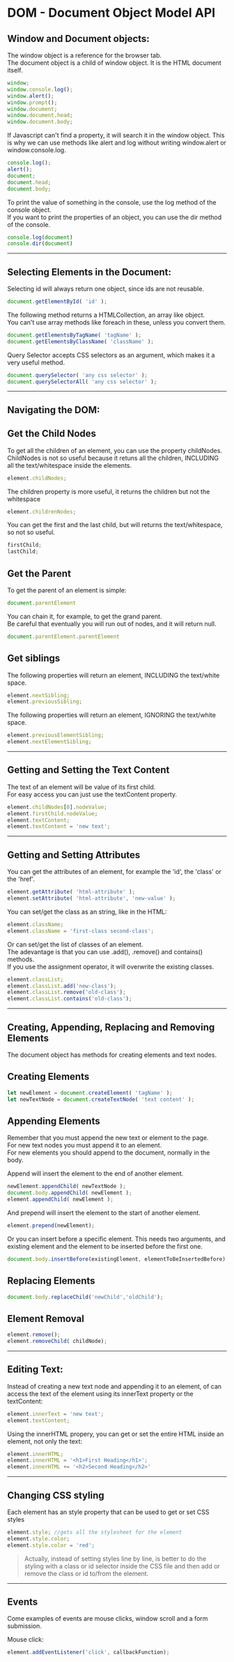 # DOM - Document Object Model API

## Window and Document objects:

The window object is a reference for the browser tab.  
The document object is a child of window object. It is the HTML document itself.

```Javascript
window;
window.console.log();
window.alert();
window.prompt();
window.document;
window.document.head;
window.document.body;
```

If Javascript can't find a property, it will search it in the window object. This is why we can use methods like alert and log without writing window.alert or window.console.log.

```Javascript
console.log();
alert();
document;
document.head;
document.body;
```

To print the value of something in the console, use the log method of the console object.  
If you want to print the properties of an object, you can use the dir method of the console.

```Javascript
console.log(document)
console.dir(document)
```

---

## Selecting Elements in the Document:

Selecting id will always return one object, since ids are not reusable.

```Javascript
document.getElementById( 'id' );
```

The following method returns a HTMLCollection, an array like object.  
You can't use array methods like foreach in these, unless you convert them.

```Javascript
document.getElementsByTagName( 'tagName' );
document.getElementsByClassName( 'className' );
```

Query Selector accepts CSS selectors as an argument, which makes it a very useful method.

```Javascript
document.querySelector( 'any css selector' );
document.querySelectorAll( 'any css selector' );
```

---

## Navigating the DOM:

## Get the Child Nodes

To get all the children of an element, you can use the property childNodes.  
ChildNodes is not so useful because it retuns all the children, INCLUDING all the text/whitespace inside the elements.

```Javascript
element.childNodes;
```

The children property is more useful, it returns the children but not the whitespace

```Javascript
element.childrenNodes;
```

You can get the first and the last child, but will returns the text/whitespace, so not so useful.

```Javascript
firstChild;
lastChild;
```

## Get the Parent

To get the parent of an element is simple:

```Javascript
document.parentElement
```

You can chain it, for example, to get the grand parent.  
Be careful that eventually you will run out of nodes, and it will return null.

```Javascript
document.parentElement.parentElement
```

## Get siblings

The following properties will return an element, INCLUDING the text/white space.

```Javascript
element.nextSibling;
element.previousSibling;
```

The following properties will return an element, IGNORING the text/white space.

```Javascript
element.previousElementSibling;
element.nextElementSibling;
```

---

## Getting and Setting the Text Content

The text of an element will be value of its first child.  
For easy access you can just use the textContent property.

```Javascript
element.childNodes[0].nodeValue;
element.firstChild.nodeValue;
element.textContent;
element.textContent = 'new text';
```

---

## Getting and Setting Attributes

You can get the attributes of an element, for example the 'id', the 'class' or the 'href'.

```Javascript
element.getAttribute( 'html-attribute' );
element.setAttribute( 'html-attribute', 'new-value' );
```

You can set/get the class as an string, like in the HTML:

```Javascript
element.className;
element.className = 'first-class second-class';
```

Or can set/get the list of classes of an element.  
The adevantage is that you can use .add(), .remove() and contains() methods.  
If you use the assignment operator, it will overwrite the existing classes.

```Javascript
element.classList;
element.classList.add('new-class');
element.classList.remove('old-class');
element.classList.contains('old-class');
```

---

## Creating, Appending, Replacing and Removing Elements

The document object has methods for creating elements and text nodes.

## Creating Elements

```Javascript
let newElement = document.createElement( 'tagName' );
let newTextNode = document.createTextNode( 'text content' );
```

## Appending Elements

Remember that you must append the new text or element to the page.  
For new text nodes you must append it to an element.  
For new elements you should append to the document, normally in the body.

Append will insert the element to the end of another element.

```Javascript
newElement.appendChild( newTextNode );
document.body.appendChild( newElement );
element.appendChild( newElement );
```

And prepend will insert the element to the start of another element.

```Javascript
element.prepend(newElement);
```

Or you can insert before a specific element.
This needs two arguments, and existing element and the element to be inserted before the first one.

```Javascript
document.body.insertBefore(existingElement, elementToBeInsertedBefore)
```

## Replacing Elements

```Javascript
document.body.replaceChild('newChild','oldChild');
```

## Element Removal

```Javascript
element.remove();
element.removeChild( childNode);
```

---

## Editing Text:

Instead of creating a new text node and appending it to an element, of can access the text of the element using its innerText property or the textContent:

```Javascript
element.innerText = 'new text';
element.textContent;
```

Using the innerHTML propery, you can get or set the entire HTML inside an element, not only the text:

```Javascript
element.innerHTML;
element.innerHTML = '<h1>First Heading</h1>';
element.innerHTML += '<h2>Second Heading</h2>'
```

---

## Changing CSS styling

Each element has an style property that can be used to get or set CSS styles

```Javascript
element.style; //gets all the stylesheet for the element
element.style.color;
element.style.color = 'red';
```

> Actually, instead of setting styles line by line, is better to do the styling with a class or id selector inside the CSS file and then add or remove the class or id to/from the element.

---

## Events

Come examples of events are mouse clicks, window scroll and a form submission.

Mouse click:

```Javascript
element.addEventListener('click', callbackFunction);
```

```Javascript

```

```Javascript

```

```Javascript

```

```Javascript

```

```Javascript

```

```Javascript

```

```Javascript

```
